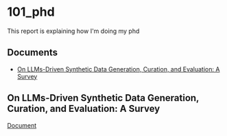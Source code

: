 # 101_phd
This report is explaining how I'm doing my phd

## Documents
* [On LLMs-Driven Synthetic Data Generation, Curation, and Evaluation: A Survey](#on-llms-driven-synthetic-data-generation-curation-and-evaluation-a-survey)

## On LLMs-Driven Synthetic Data Generation, Curation, and Evaluation: A Survey
[Document](https://arxiv.org/pdf/2406.15126)
